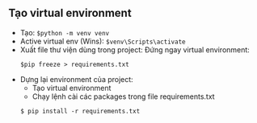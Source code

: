 ## Tạo virtual environment

- Tạo: `$python -m venv venv`
- Active virtual env (Wins): `$venv\Scripts\activate`
- Xuất file thư viện dùng trong project:
  Đứng ngay virtual environment:
  ```
  $pip freeze > requirements.txt
  ```
- Dựng lại environment của project:
  - Tạo virtual environment
  - Chạy lệnh cài các packages trong file requirements.txt
  ```
  $ pip install -r requirements.txt
  ```
